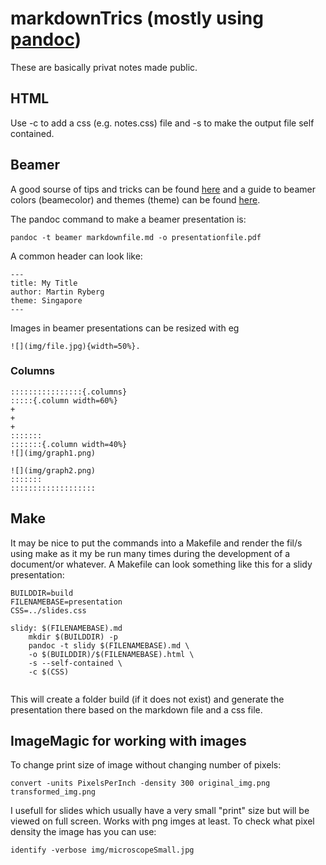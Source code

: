 # markdownTrics (mostly using [pandoc](https://pandoc.org/))
These are basically privat notes made public.

## HTML
Use -c to add a css (e.g. notes.css) file and -s to make the output file self contained.

## Beamer
A good sourse of tips and tricks can be found [here](https://github.com/alexeygumirov/pandoc-beamer-how-to) and a guide to beamer colors (beamecolor) and themes (theme) can be found [here](https://deic.uab.cat/~iblanes/beamer_gallery/index.html).

The pandoc command to make a beamer presentation is:

`pandoc -t beamer markdownfile.md -o presentationfile.pdf`

A common header can look like:

```
---
title: My Title
author: Martin Ryberg
theme: Singapore
---
```

Images in beamer presentations can be resized with eg 
```
![](img/file.jpg){width=50%}.
```

### Columns
```
::::::::::::::::{.columns}
:::::{.column width=60%}
+
+
+
:::::::
:::::::{.column width=40%}
![](img/graph1.png)

![](img/graph2.png)
:::::::
:::::::::::::::::::

```

## Make
It may be nice to put the commands into a Makefile and render the fil/s using make as it my be run many times during the development of a document/or whatever. A Makefile can look something like this for a slidy presentation:

```
BUILDDIR=build
FILENAMEBASE=presentation
CSS=../slides.css

slidy: $(FILENAMEBASE).md
	mkdir $(BUILDDIR) -p 
	pandoc -t slidy $(FILENAMEBASE).md \
	-o $(BUILDDIR)/$(FILENAMEBASE).html \
	-s --self-contained \
	-c $(CSS)
  
```
This will create a folder build (if it does not exist) and generate the presentation there based on the markdown file and a css file.

## ImageMagic for working with images
To change print size of image without changing number of pixels:

`convert -units PixelsPerInch -density 300 original_img.png transformed_img.png`

I usefull for slides which usually have a very small "print" size but will be viewed on full screen. Works with png imges at least. To check what pixel density the image has you can use:

`identify -verbose img/microscopeSmall.jpg`
